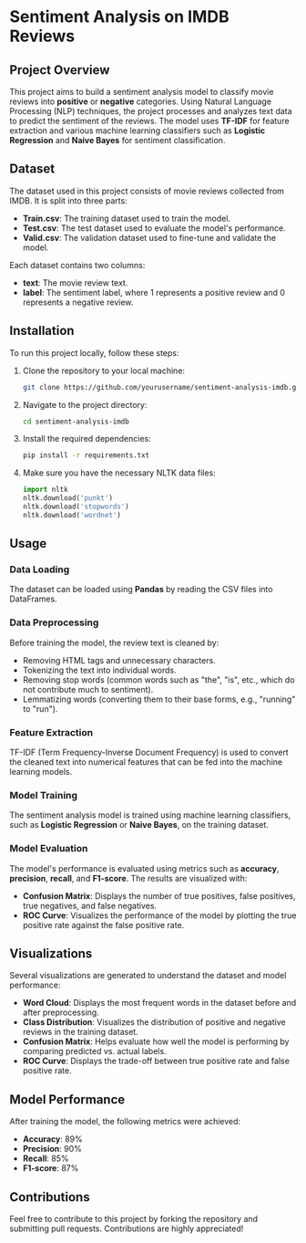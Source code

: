 # Sentiment Analysis on IMDB Reviews

## Project Overview

This project aims to build a sentiment analysis model to classify movie reviews into **positive** or **negative** categories. Using Natural Language Processing (NLP) techniques, the project processes and analyzes text data to predict the sentiment of the reviews. The model uses **TF-IDF** for feature extraction and various machine learning classifiers such as **Logistic Regression** and **Naive Bayes** for sentiment classification. 

## Dataset

The dataset used in this project consists of movie reviews collected from IMDB. It is split into three parts:

- **Train.csv**: The training dataset used to train the model.
- **Test.csv**: The test dataset used to evaluate the model's performance.
- **Valid.csv**: The validation dataset used to fine-tune and validate the model.

Each dataset contains two columns: 
- **text**: The movie review text.
- **label**: The sentiment label, where 1 represents a positive review and 0 represents a negative review.

## Installation

To run this project locally, follow these steps:

1. Clone the repository to your local machine:

    ```bash
    git clone https://github.com/yourusername/sentiment-analysis-imdb.git
    ```

2. Navigate to the project directory:

    ```bash
    cd sentiment-analysis-imdb
    ```

3. Install the required dependencies:

    ```bash
    pip install -r requirements.txt
    ```

4. Make sure you have the necessary NLTK data files:

    ```python
    import nltk
    nltk.download('punkt')
    nltk.download('stopwords')
    nltk.download('wordnet')
    ```

## Usage

### Data Loading

The dataset can be loaded using **Pandas** by reading the CSV files into DataFrames.

### Data Preprocessing

Before training the model, the review text is cleaned by:
- Removing HTML tags and unnecessary characters.
- Tokenizing the text into individual words.
- Removing stop words (common words such as "the", "is", etc., which do not contribute much to sentiment).
- Lemmatizing words (converting them to their base forms, e.g., "running" to "run").

### Feature Extraction

TF-IDF (Term Frequency-Inverse Document Frequency) is used to convert the cleaned text into numerical features that can be fed into the machine learning models.

### Model Training

The sentiment analysis model is trained using machine learning classifiers, such as **Logistic Regression** or **Naive Bayes**, on the training dataset.

### Model Evaluation

The model's performance is evaluated using metrics such as **accuracy**, **precision**, **recall**, and **F1-score**. The results are visualized with:
- **Confusion Matrix**: Displays the number of true positives, false positives, true negatives, and false negatives.
- **ROC Curve**: Visualizes the performance of the model by plotting the true positive rate against the false positive rate.

## Visualizations

Several visualizations are generated to understand the dataset and model performance:
- **Word Cloud**: Displays the most frequent words in the dataset before and after preprocessing.
- **Class Distribution**: Visualizes the distribution of positive and negative reviews in the training dataset.
- **Confusion Matrix**: Helps evaluate how well the model is performing by comparing predicted vs. actual labels.
- **ROC Curve**: Displays the trade-off between true positive rate and false positive rate.

## Model Performance

After training the model, the following metrics were achieved:

- **Accuracy**: 89%
- **Precision**: 90%
- **Recall**: 85%
- **F1-score**: 87%

## Contributions

Feel free to contribute to this project by forking the repository and submitting pull requests. Contributions are highly appreciated!
